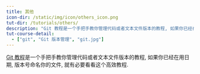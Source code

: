 ```yaml
---
title: 其他
icon-dir: /static/img/icon/others_icon.png
tut-dir: /tutorials/others/
description: "Git 教程是一个手把手教你管理代码或者文本文件版本的教程, 如果你已经在用日期, 版本号命名你的文件, 就有必要看看这个高效教程."
tut-course-detail:
  - ["git", "Git 版本管理", "git.jpg"]
---
```



<a href="{{page.tut-dir}}">Git 教程</a>是一个手把手教你管理代码或者文本文件版本的教程, 如果你已经在用日期, 版本号命名你的文件, 就有必要看看这个高效教程.

